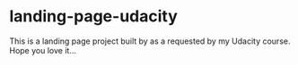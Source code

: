 # landing-page-udacity
This is a landing page project built by as a requested by my Udacity course. Hope you love it...
